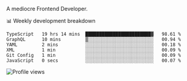 A mediocre Frontend Developer.

📊 Weekly development breakdown
<!--START_SECTION:waka-->

```text
TypeScript   19 hrs 14 mins  ████████████████████████▓   98.61 %
GraphQL      10 mins         ▒░░░░░░░░░░░░░░░░░░░░░░░░   00.94 %
YAML         2 mins          ░░░░░░░░░░░░░░░░░░░░░░░░░   00.18 %
XML          1 min           ░░░░░░░░░░░░░░░░░░░░░░░░░   00.09 %
Git Config   1 min           ░░░░░░░░░░░░░░░░░░░░░░░░░   00.09 %
JavaScript   0 secs          ░░░░░░░░░░░░░░░░░░░░░░░░░   00.07 %
```

<!--END_SECTION:waka-->

<img src="https://gpvc.arturio.dev/iqbalfasri" alt="Profile views"/>
